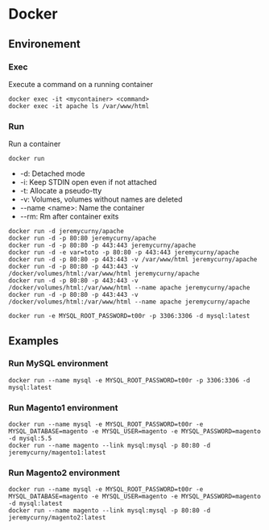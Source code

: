 # Docker

## Environement

### Exec

Execute a command on a running container

```
docker exec -it <mycontainer> <command>
docker exec -it apache ls /var/www/html
```

### Run

Run a container

```
docker run
```

* -d: Detached mode
* -i: Keep STDIN open even if not attached
* -t: Allocate a pseudo-tty
* -v: Volumes, volumes without names are deleted
* --name \<name>: Name the container
* --rm: Rm after container exits

```
docker run -d jeremycurny/apache
docker run -d -p 80:80 jeremycurny/apache
docker run -d -p 80:80 -p 443:443 jeremycurny/apache
docker run -d -e var=toto -p 80:80 -p 443:443 jeremycurny/apache
docker run -d -p 80:80 -p 443:443 -v /var/www/html jeremycurny/apache
docker run -d -p 80:80 -p 443:443 -v /docker/volumes/html:/var/www/html jeremycurny/apache
docker run -d -p 80:80 -p 443:443 -v /docker/volumes/html:/var/www/html --name apache jeremycurny/apache
docker run -d -p 80:80 -p 443:443 -v /docker/volumes/html:/var/www/html --name apache jeremycurny/apache

docker run -e MYSQL_ROOT_PASSWORD=t00r -p 3306:3306 -d mysql:latest
```

## Examples

### Run MySQL environment

```
docker run --name mysql -e MYSQL_ROOT_PASSWORD=t00r -p 3306:3306 -d mysql:latest
```

### Run Magento1 environment

```
docker run --name mysql -e MYSQL_ROOT_PASSWORD=t00r -e MYSQL_DATABASE=magento -e MYSQL_USER=magento -e MYSQL_PASSWORD=magento -d mysql:5.5
docker run --name magento --link mysql:mysql -p 80:80 -d jeremycurny/magento1:latest
```

### Run Magento2 environment

```
docker run --name mysql -e MYSQL_ROOT_PASSWORD=t00r -e MYSQL_DATABASE=magento -e MYSQL_USER=magento -e MYSQL_PASSWORD=magento -d mysql:latest
docker run --name magento --link mysql:mysql -p 80:80 -d jeremycurny/magento2:latest
```
